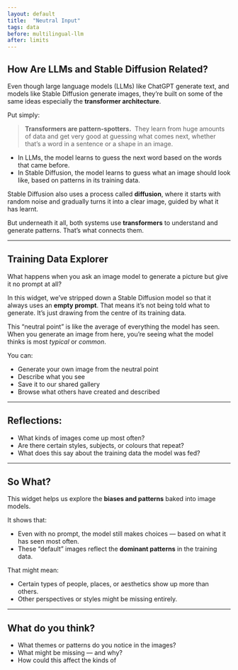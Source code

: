 ```yaml
---
layout: default
title:  "Neutral Input"
tags: data
before: multilingual-llm
after: limits
---
```


## How Are LLMs and Stable Diffusion Related?

Even though large language models (LLMs) like ChatGPT generate text, and models like Stable Diffusion generate images, they’re built on some of the same ideas especially the **transformer architecture**.

Put simply:

> **Transformers are pattern-spotters.**  
> They learn from huge amounts of data and get very good at guessing what comes next, whether that’s a word in a sentence or a shape in an image.

- In LLMs, the model learns to guess the next word based on the words that came before.
- In Stable Diffusion, the model learns to guess what an image should look like, based on patterns in its training data.

Stable Diffusion also uses a process called **diffusion**, where it starts with random noise and gradually turns it into a clear image, guided by what it has learnt.

But underneath it all, both systems use **transformers** to understand and generate patterns. That’s what connects them.

---

## Training Data Explorer

What happens when you ask an image model to generate a picture but give it no prompt at all?

In this widget, we’ve stripped down a Stable Diffusion model so that it always uses an **empty prompt**. That means it’s not being told what to generate. It’s just drawing from the centre of its training data.

This “neutral point” is like the average of everything the model has seen. When you generate an image from here, you’re seeing what the model thinks is most *typical* or *common*.

You can:
- Generate your own image from the neutral point
- Describe what you see
- Save it to our shared gallery
- Browse what others have created and described

<script
	type="module"
	src="https://gradio.s3-us-west-2.amazonaws.com/5.23.3/gradio.js"
></script>

<gradio-app src="https://willsh1997-neutral-sd-dev.hf.space"></gradio-app>

---

## Reflections:
- What kinds of images come up most often?
- Are there certain styles, subjects, or colours that repeat?
- What does this say about the training data the model was fed?

---

## So What?

This widget helps us explore the **biases and patterns** baked into image models.

It shows that:
- Even with no prompt, the model still makes choices — based on what it has seen most often.
- These “default” images reflect the **dominant patterns** in the training data.

That might mean:
- Certain types of people, places, or aesthetics show up more than others.
- Other perspectives or styles might be missing entirely.

---

## What do you think?
- What themes or patterns do you notice in the images?
- What might be missing — and why?
- How could this affect the kinds of 


